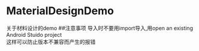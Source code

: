 # MaterialDesignDemo
关于材料设计的demo
##注意事项 
导入时不要用import导入,用open an existing Android Stuido project<br/>
这样可以防止版本不兼容而产生的报错
